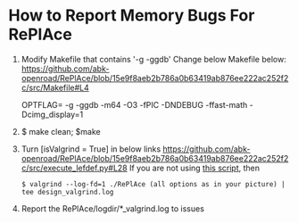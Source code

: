 # How to Report Memory Bugs For RePlAce

1) Modify Makefile that contains '-g -ggdb'
Change below Makefile below:
https://github.com/abk-openroad/RePlAce/blob/15e9f8aeb2b786a0b63419ab876ee222ac252f2c/src/Makefile#L4

    OPTFLAG= -g -ggdb -m64 -O3 -fPIC -DNDEBUG -ffast-math -Dcimg_display=1 

2) $ make clean; $make

3) Turn [isValgrind = True] in below links
https://github.com/abk-openroad/RePlAce/blob/15e9f8aeb2b786a0b63419ab876ee222ac252f2c/src/execute_lefdef.py#L28
If you are not using [this script](https://github.com/abk-openroad/RePlAce/blob/master/src/execute_lefdef.py), then

       $ valgrind --log-fd=1 ./RePlAce (all options as in your picture) | tee design_valgrind.log

4) Report the RePlAce/logdir/*_valgrind.log to issues 
